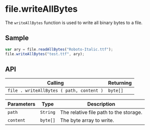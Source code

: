 # file.writeAllBytes

The `writeAllBytes` function is used to write all binary bytes to a file.

## Sample

```javascript
var ary = file.readAllBytes("Roboto-Italic.ttf");
file.writeAllBytes("test.ttf", ary);

```

## API

| Calling | Returning |
|---|---|
| `file . writeAllBytes ( path, content )` | `byte[]` |

| Parameters | Type | Description |
|---|---|---|
| `path` | `String` | The relative file path to the storage. |
| `content` | `byte[]` | The byte array to write. |
